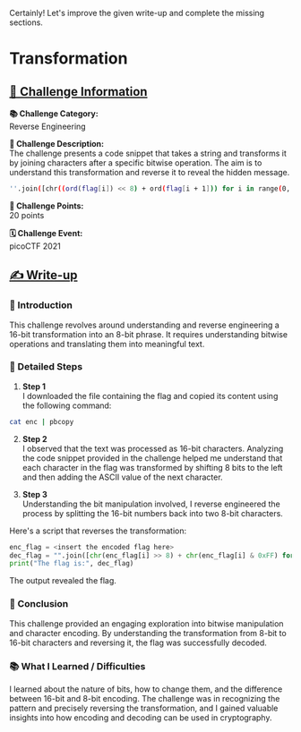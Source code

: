 Certainly! Let's improve the given write-up and complete the missing sections.

# Transformation

## <u>🎯 Challenge Information</u>

**📚 Challenge Category:**  
Reverse Engineering

**📝 Challenge Description:**  
The challenge presents a code snippet that takes a string and transforms it by joining characters after a specific bitwise operation. The aim is to understand this transformation and reverse it to reveal the hidden message.

```bash
''.join([chr((ord(flag[i]) << 8) + ord(flag[i + 1])) for i in range(0, len(flag), 2)])
```

**🏅 Challenge Points:**  
20 points

**🗓 Challenge Event:**  
picoCTF 2021

## <u>✍️ Write-up</u>

### 🚀 Introduction
This challenge revolves around understanding and reverse engineering a 16-bit transformation into an 8-bit phrase. It requires understanding bitwise operations and translating them into meaningful text.

### 📝 Detailed Steps

1. **Step 1**  
I downloaded the file containing the flag and copied its content using the following command:

```bash
cat enc | pbcopy
```

2. **Step 2**  
I observed that the text was processed as 16-bit characters. Analyzing the code snippet provided in the challenge helped me understand that each character in the flag was transformed by shifting 8 bits to the left and then adding the ASCII value of the next character.

3. **Step 3**  
Understanding the bit manipulation involved, I reverse engineered the process by splitting the 16-bit numbers back into two 8-bit characters.

Here's a script that reverses the transformation:

```python
enc_flag = <insert the encoded flag here>
dec_flag = "".join([chr(enc_flag[i] >> 8) + chr(enc_flag[i] & 0xFF) for i in range(0, len(enc_flag), 2)])
print("The flag is:", dec_flag)
```

The output revealed the flag.

### 🎈 Conclusion
This challenge provided an engaging exploration into bitwise manipulation and character encoding. By understanding the transformation from 8-bit to 16-bit characters and reversing it, the flag was successfully decoded.

### 📚 What I Learned / Difficulties
I learned about the nature of bits, how to change them, and the difference between 16-bit and 8-bit encoding. The challenge was in recognizing the pattern and precisely reversing the transformation, and I gained valuable insights into how encoding and decoding can be used in cryptography.